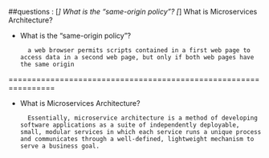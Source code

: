 ##questions :
[*] What is the “same-origin policy”?
[*] What is Microservices Architecture?

- What is the “same-origin policy”?

        a web browser permits scripts contained in a first web page to access data in a second web page, but only if both web pages have the same origin
================================================================
- What is Microservices Architecture?

        Essentially, microservice architecture is a method of developing software applications as a suite of independently deployable, small, modular services in which each service runs a unique process and communicates through a well-defined, lightweight mechanism to serve a business goal.

